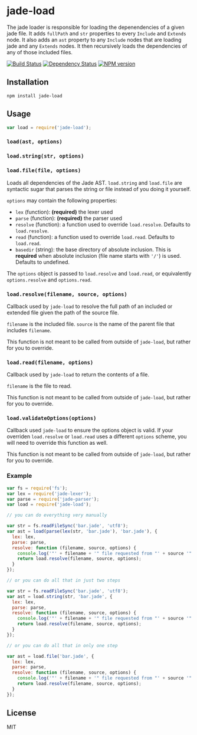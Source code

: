 # jade-load

The jade loader is responsible for loading the depenendencies of a given jade file.  It adds `fullPath` and `str` properties to every `Include` and `Extends` node.  It also adds an `ast` property to any `Include` nodes that are loading jade and any `Extends` nodes.  It then recursively loads the dependencies of any of those included files.

[![Build Status](https://img.shields.io/travis/jadejs/jade-load/master.svg)](https://travis-ci.org/jadejs/jade-load)
[![Dependency Status](https://img.shields.io/gemnasium/jadejs/jade-load.svg)](https://gemnasium.com/jadejs/jade-load)
[![NPM version](https://img.shields.io/npm/v/jade-load.svg)](https://www.npmjs.org/package/jade-load)

## Installation

    npm install jade-load

## Usage

```js
var load = require('jade-load');
```

### `load(ast, options)`
### `load.string(str, options)`
### `load.file(file, options)`

Loads all dependencies of the Jade AST. `load.string` and `load.file` are syntactic sugar that parses the string or file instead of you doing it yourself.

`options` may contain the following properties:

- `lex` (function): **(required)** the lexer used
- `parse` (function): **(required)** the parser used
- `resolve` (function): a function used to override `load.resolve`. Defaults to `load.resolve`.
- `read` (function): a function used to override `load.read`. Defaults to `load.read`.
- `basedir` (string): the base directory of absolute inclusion. This is **required** when absolute inclusion (file name starts with `'/'`) is used. Defaults to undefined.

The `options` object is passed to `load.resolve` and `load.read`, or equivalently `options.resolve` and `options.read`.

### `load.resolve(filename, source, options)`

Callback used by `jade-load` to resolve the full path of an included or extended file given the path of the source file.

`filename` is the included file. `source` is the name of the parent file that includes `filename`.

This function is not meant to be called from outside of `jade-load`, but rather for you to override.

### `load.read(filename, options)`

Callback used by `jade-load` to return the contents of a file.

`filename` is the file to read.

This function is not meant to be called from outside of `jade-load`, but rather for you to override.

### `load.validateOptions(options)`

Callback used `jade-load` to ensure the options object is valid. If your overriden `load.resolve` or `load.read` uses a different `options` scheme, you will need to override this function as well.

This function is not meant to be called from outside of `jade-load`, but rather for you to override.

### Example

```js
var fs = require('fs');
var lex = require('jade-lexer');
var parse = require('jade-parser');
var load = require('jade-load');

// you can do everything very manually

var str = fs.readFileSync('bar.jade', 'utf8');
var ast = load(parse(lex(str, 'bar.jade'), 'bar.jade'), {
  lex: lex,
  parse: parse,
  resolve: function (filename, source, options) {
    console.log('"' + filename + '" file requested from "' + source '".');
    return load.resolve(filename, source, options);
  }
});

// or you can do all that in just two steps

var str = fs.readFileSync('bar.jade', 'utf8');
var ast = load.string(str, 'bar.jade', {
  lex: lex,
  parse: parse,
  resolve: function (filename, source, options) {
    console.log('"' + filename + '" file requested from "' + source '".');
    return load.resolve(filename, source, options);
  }
});

// or you can do all that in only one step

var ast = load.file('bar.jade', {
  lex: lex,
  parse: parse,
  resolve: function (filename, source, options) {
    console.log('"' + filename + '" file requested from "' + source '".');
    return load.resolve(filename, source, options);
  }
});
```

## License

  MIT
